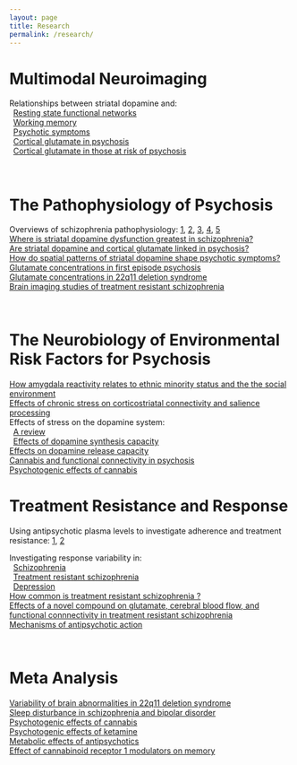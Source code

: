 ```yaml
---
layout: page
title: Research
permalink: /research/
---
```


<h1> Multimodal Neuroimaging </h1>

Relationships between striatal dopamine and:<br/>
&ensp;<a href="/publications/pdfs/mesolimbic_salience.pdf" target="_blank">Resting state functional networks</a><br/>
&ensp;<a href="/publications/pdfs/nour_2019.pdf" target="_blank">Working memory</a><br/>
&ensp;<a href="/publications/pdfs/bpsychcnni_2020.pdf" target="_blank">Psychotic symptoms</a><br/>
&ensp;<a href="/publications/pdfs/lancet_2018.pdf" target="_blank">Cortical glutamate in psychosis</a><br/>
&ensp;<a href="/publications/pdfs/lancet_2018.pdf" target="_blank">Cortical glutamate in those at risk of psychosis</a><br/>  

<br/>

<h1> The Pathophysiology of Psychosis </h1>

Overviews of schizophrenia pathophysiology: <a href="/publications/pdfs/jama_scz_2020.pdf" target="_blank">1</a>, <a href="/publications/pdfs/world_psych_2020.pdf" target="_blank">2</a>, <a href="/publications/pdfs/trends_2019.pdf" target="_blank">3</a>, <a href="/publications/pdfs/translational_2017.pdf" target="_blank">4</a>, <a href="/publications/pdfs/biol_2017.pdf" target="_blank">5</a><br/>
<a href="/publications/pdfs/sczbull_2018.pdf" target="_blank"> Where is striatal dopamine dysfunction greatest in schizophrenia?</a><br/>
<a href="/publications/pdfs/lancet_2018.pdf" target="_blank"> Are striatal dopamine and cortical glutamate linked in psychosis? </a><br/>
<a href="/publications/pdfs/bpsychcnni_2020.pdf" target="_blank">How do spatial patterns of striatal dopamine  shape psychotic symptoms?</a><br/>
<a href="/publications/pdfs/borgan_2019.pdf" target="_blank"> Glutamate concentrations in first episode psychosis</a><br/>
<a href="/publications/pdfs/rogdaki_2019.pdf" target="_blank">  Glutamate concentrations in 22q11 deletion syndrome</a><br/>
<a href="/publications/pdfs/lancet_2017.pdf" target="_blank">Brain imaging studies of treatment resistant schizophrenia</a><br/>

<br/>

<h1> The Neurobiology of Environmental Risk Factors for Psychosis </h1>
<a href="/publications/pdfs/psych_med_2018.pdf" target="_blank"> How amygdala reactivity relates to ethnic minority status and the the social environment</a><br/>
<a href="/publications/pdfs/sczres_2018.pdf" target="_blank">Effects of chronic stress on corticostriatal connectivity and salience processing</a><br/>
Effects of stress on the dopamine system:<br/>
&ensp;<a href="/publications/pdfs/biol_2017.pdf" target="_blank">A review </a><br/>
&ensp;<a href="/publications/pdfs/elife_2019.pdf" target="_blank">Effects of dopamine synthesis capacity</a><br/>
<a href="/publications/pdfs/dahoun_2019.pdf" target="_blank">Effects on dopamine release capacity</a><br/>
<a href="/publications/pdfs/musa_2020.pdf" target="_blank">Cannabis and functional connectivity in psychosis</a><br/>
<a href="/publications/pdfs/hindley_thc_meta.pdf" target="_blank">Psychotogenic effects of cannabis </a>


<br/>

<h1> Treatment Resistance and Response </h1>
Using antipsychotic plasma levels to investigate adherence and treatment resistance: <a href="/publications/pdfs/acta_2018.pdf" target="_blank">1</a>, <a href="/publications/pdfs/plasma2015.pdf" target="_blank">2</a><br/>

Investigating response variability in:<br/>
&ensp;<a href="/publications/pdfs/ap_hetero_2019.pdf" target="_blank">Schizophrenia</a><br/>
&ensp;<a href="/publications/pdfs/mizuno_2019.pdf" target="_blank">Treatment resistant schizophrenia </a><br/> 
&ensp;<a href="/publications/pdfs/jad_2020.pdf" target="_blank">Depression</a><br/>
<a href="/publications/pdfs/beck_2019.pdf" target="_blank">How common is treatment resistant schizophrenia ?</a><br/>
<a href="/publications/pdfs/pillinger_2019.pdf" target="_blank"> Effects of a novel compound on glutamate, cerebral blood flow, and functional connnectivity in treatment resistant schizophrenia </a><br/>
<a href="/publications/pdfs/neuropsychopharm_2020.pdf" target="_blank"> Mechanisms of antipsychotic action </a>

<br/>

<h1> Meta Analysis </h1>

<a href="/publications/pdfs/molecpsych_2020.pdf" target="_blank">Variability of brain abnormalities in 22q11 deletion syndrome</a><br/>
<a href="/publications/pdfs/meyer_sleep_2020.pdf" target="_blank">Sleep disturbance in schizophrenia and bipolar disorder</a><br/>
<a href="/publications/pdfs/hindley_thc_meta.pdf" target="_blank">Psychotogenic effects of cannabis </a><br/>
<a href="/publications/pdfs/beck_2020.pdf" target="_blank">Psychotogenic effects of ketamine </a><br/>
<a href="/publications/pdfs/lancet_pillinger_2019.pdf" target="_blank">Metabolic effects of antipsychotics </a><br/>
<a href="/publications/pdfs/borgan_2019b.pdf" target="_blank"> Effect of cannabinoid receptor 1 modulators on memory </a><br/>
